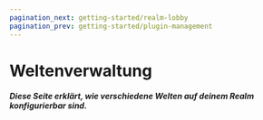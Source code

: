 ```yaml
---
pagination_next: getting-started/realm-lobby
pagination_prev: getting-started/plugin-management
---
```


# Weltenverwaltung

##### Diese Seite erklärt, wie verschiedene Welten auf deinem Realm konfigurierbar sind.
